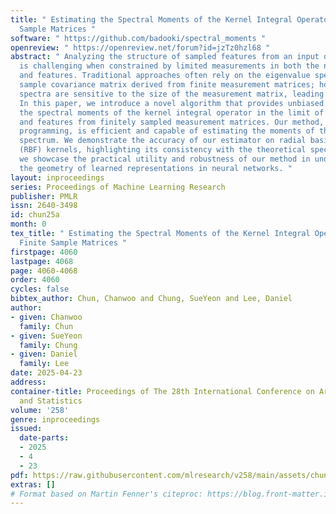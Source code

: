 ```yaml
---
title: " Estimating the Spectral Moments of the Kernel Integral Operator from Finite
  Sample Matrices "
software: " https://github.com/badooki/spectral_moments "
openreview: " https://openreview.net/forum?id=jzTz0hzl68 "
abstract: " Analyzing the structure of sampled features from an input data distribution
  is challenging when constrained by limited measurements in both the number of inputs
  and features. Traditional approaches often rely on the eigenvalue spectrum of the
  sample covariance matrix derived from finite measurement matrices; however, these
  spectra are sensitive to the size of the measurement matrix, leading to biased insights.
  In this paper, we introduce a novel algorithm that provides unbiased estimates of
  the spectral moments of the kernel integral operator in the limit of infinite inputs
  and features from finitely sampled measurement matrices. Our method, based on dynamic
  programming, is efficient and capable of estimating the moments of the operator
  spectrum. We demonstrate the accuracy of our estimator on radial basis function
  (RBF) kernels, highlighting its consistency with the theoretical spectra. Furthermore,
  we showcase the practical utility and robustness of our method in understanding
  the geometry of learned representations in neural networks. "
layout: inproceedings
series: Proceedings of Machine Learning Research
publisher: PMLR
issn: 2640-3498
id: chun25a
month: 0
tex_title: " Estimating the Spectral Moments of the Kernel Integral Operator from
  Finite Sample Matrices "
firstpage: 4060
lastpage: 4068
page: 4060-4068
order: 4060
cycles: false
bibtex_author: Chun, Chanwoo and Chung, SueYeon and Lee, Daniel
author:
- given: Chanwoo
  family: Chun
- given: SueYeon
  family: Chung
- given: Daniel
  family: Lee
date: 2025-04-23
address:
container-title: Proceedings of The 28th International Conference on Artificial Intelligence
  and Statistics
volume: '258'
genre: inproceedings
issued:
  date-parts:
  - 2025
  - 4
  - 23
pdf: https://raw.githubusercontent.com/mlresearch/v258/main/assets/chun25a/chun25a.pdf
extras: []
# Format based on Martin Fenner's citeproc: https://blog.front-matter.io/posts/citeproc-yaml-for-bibliographies/
---
```

